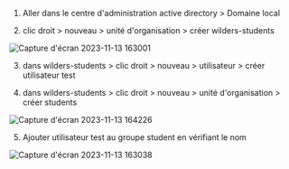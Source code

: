1) Aller dans le centre d'administration active directory > Domaine local 

 2) clic droit > nouveau > unité d'organisation > créer wilders-students
 
 ![Capture d'écran 2023-11-13 163001](https://github.com/Bouns77/Les-Unit-s-D-Organisations/assets/144699498/6cc7f13f-f2e8-4684-8441-a4b57e350abf)

3) dans wilders-students > clic droit > nouveau > utilisateur > créer utilisateur test

4) dans wilders-students > clic droit > nouveau > unité d'organisation > créer students 

![Capture d'écran 2023-11-13 164226](https://github.com/Bouns77/Les-Unit-s-D-Organisations/assets/144699498/5b73691c-02e8-4c49-a172-39d9e1166cc1)

5) Ajouter utilisateur test au groupe student en vérifiant le nom 

![Capture d'écran 2023-11-13 163038](https://github.com/Bouns77/Les-Unit-s-D-Organisations/assets/144699498/abe520bf-57ec-4166-9c3f-1d3d5b02eeae)

